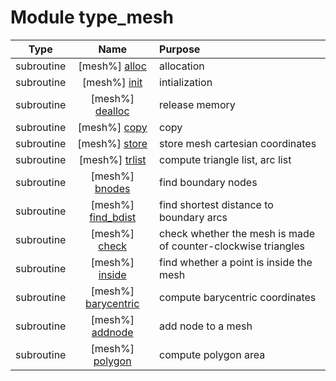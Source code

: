# Module type_mesh

| Type | Name | Purpose |
| :--: | :--: | :---------- |
| subroutine | [mesh%] [alloc](https://github.com/JCSDA/saber/src/bump/type_mesh.F90#L73) | allocation |
| subroutine | [mesh%] [init](https://github.com/JCSDA/saber/src/bump/type_mesh.F90#L102) | intialization |
| subroutine | [mesh%] [dealloc](https://github.com/JCSDA/saber/src/bump/type_mesh.F90#L156) | release memory |
| subroutine | [mesh%] [copy](https://github.com/JCSDA/saber/src/bump/type_mesh.F90#L191) | copy |
| subroutine | [mesh%] [store](https://github.com/JCSDA/saber/src/bump/type_mesh.F90#L240) | store mesh cartesian coordinates |
| subroutine | [mesh%] [trlist](https://github.com/JCSDA/saber/src/bump/type_mesh.F90#L272) | compute triangle list, arc list |
| subroutine | [mesh%] [bnodes](https://github.com/JCSDA/saber/src/bump/type_mesh.F90#L331) | find boundary nodes |
| subroutine | [mesh%] [find_bdist](https://github.com/JCSDA/saber/src/bump/type_mesh.F90#L405) | find shortest distance to boundary arcs |
| subroutine | [mesh%] [check](https://github.com/JCSDA/saber/src/bump/type_mesh.F90#L462) | check whether the mesh is made of counter-clockwise triangles |
| subroutine | [mesh%] [inside](https://github.com/JCSDA/saber/src/bump/type_mesh.F90#L616) | find whether a point is inside the mesh |
| subroutine | [mesh%] [barycentric](https://github.com/JCSDA/saber/src/bump/type_mesh.F90#L648) | compute barycentric coordinates |
| subroutine | [mesh%] [addnode](https://github.com/JCSDA/saber/src/bump/type_mesh.F90#L678) | add node to a mesh |
| subroutine | [mesh%] [polygon](https://github.com/JCSDA/saber/src/bump/type_mesh.F90#L773) | compute polygon area |
